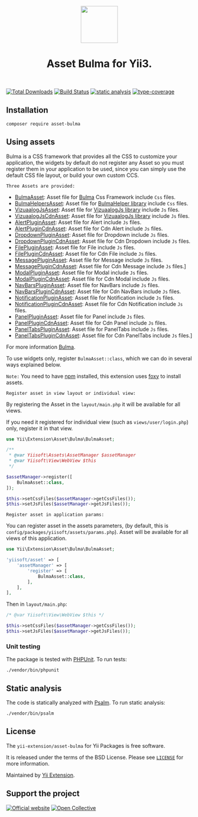 <p align="center">
    <a href="https://github.com/yii-extension" target="_blank">
        <img src="https://lh3.googleusercontent.com/ehSTPnXqrkk0M3U-UPCjC0fty9K6lgykK2WOUA2nUHp8gIkRjeTN8z8SABlkvcvR-9PIrboxIvPGujPgWebLQeHHgX7yLUoxFSduiZrTog6WoZLiAvqcTR1QTPVRmns2tYjACpp7EQ=w2400" height="100px">
    </a>
    <h1 align="center">Asset Bulma for Yii3.</h1>
    <br>
</p>

[![Total Downloads](https://poser.pugx.org/yii-extension/asset-bulma/downloads.png)](https://packagist.org/packages/yii-extension/asset-bulma)
[![Build Status](https://github.com/yii-extension/asset-bulma/workflows/build/badge.svg)](https://github.com/yii-extension/asset-bulma/actions?query=workflow%3Abuild)
[![static analysis](https://github.com/yii-extension/asset-bulma/workflows/static%20analysis/badge.svg)](https://github.com/yii-extension/asset-bulma/actions?query=workflow%3A%22static+analysis%22)
[![type-coverage](https://shepherd.dev/github/yii-extension/asset-bulma/coverage.svg)](https://shepherd.dev/github/yii-extension/asset-bulma)

## Installation

```shell
composer require asset-bulma
```

## Using assets

Bulma is a CSS framework that provides all the CSS to customize your application, the widgets by default
do not register any Asset so you must register them in your application to be used, since you can simply use the default CSS file layout, or build your own custom CCS.

`Three Assets are provided:`

- [BulmaAsset](src/BulmaAsset.php): Asset file for [Bulma](https://bulma.io/documentation/overview/start/) Css Framework include `Css` files.
- [BulmaHelpersAsset](src/BulmaHelperAsset.php): Asset file for [BulmaHelper library](https://github.com/jmaczan/bulma-helpers) include `Css` files.
- [VizuaalogJsAsset](src/VizuaalogJsAsset.php): Asset file for [VizuaalogJs library](https://github.com/VizuaaLOG/BulmaJS) include `Js` files.
- [VizuaalogJsCdnAsset](src/VizuaalogJsCdnAsset.php): Asset file for [VizuaalogJs library](https://www.jsdelivr.com/package/npm/@vizuaalog/bulmajs) include `Js` files.
- [AlertPluginAsset](src/AlertPluginAsset.php): Asset file for Alert include `Js` files.
- [AlertPluginCdnAsset](src/AlertPluginCdnAsset.php): Asset file for Cdn Alert include `Js` files.
- [DropdownPluginAsset](src/DropdownPluginAsset.php): Asset file for Dropdown include `Js` files.
- [DropdownPluginCdnAsset](src/DropdownPluginCdnAsset.php): Asset file for Cdn Dropdown include `Js` files.
- [FilePluginAsset](src/FilePluginAsset.php): Asset file for File include `Js` files.
- [FilePluginCdnAsset](src/FilePluginCdnAsset.php): Asset file for Cdn File include `Js` files.
- [MessagePluginAsset](src/MessagePluginAsset.php): Asset file for Message include `Js` files.
- [MessagePluginCdnAsset](src/MessagePluginCdnAsset.php): Asset file for Cdn Message include `Js` files.]
- [ModalPluginAsset](src/ModalPluginAsset.php): Asset file for Modal include `Js` files.
- [ModalPluginCdnAsset](src/ModalPluginCdnAsset.php): Asset file for Cdn Modal include `Js` files.
- [NavBarsPluginAsset](src/NavBarsPluginAsset.php): Asset file for NavBars include `Js` files.
- [NavBarsPluginCdnAsset](src/NavBarsPluginCdnAsset.php): Asset file for Cdn NavBars include `Js` files.
- [NotificationPluginAsset](src/NotificationPluginAsset.php): Asset file for Notification include `Js` files.
- [NotificationPluginCdnAsset](src/NotificationPluginCdnAsset.php): Asset file for Cdn Notification include `Js` files.
- [PanelPluginAsset](src/PanelPluginAsset.php): Asset file for Panel include `Js` files.
- [PanelPluginCdnAsset](src/PanelPluginCdnAsset.php): Asset file for Cdn Panel include `Js` files.
- [PanelTabsPluginAsset](src/PanelTabsPluginAsset.php): Asset file for PanelTabs include `Js` files.
- [PanelTabsPluginCdnAsset](src/PanelTabsPluginCdnAsset.php): Asset file for Cdn PanelTabs include `Js` files.]

For more information [Bulma](https://bulma.io/documentation/overview/start/).

To use widgets only, register `BulmaAsset::class`, which we can do in several ways explained below.

`Note:` You need to have [npm](https://docs.npmjs.com/getting-started) installed, this extension uses [foxy](https://github.com/fxpio/foxy) to install assets. 

`Register asset in view layout or individual view:`

By registering the Asset in the `layout/main.php` it will be available for all views.

If you need it registered for individual view (such as `views/user/login.php`) only,
register it in that view.


```php
use Yii\Extension\Asset\Bulma\BulmaAsset;

/**
 * @var Yiisoft\Assets\AssetManager $assetManager
 * @var Yiisoft\View\WebView $this
 */

$assetManager->register([
    BulmaAsset::class,
]);

$this->setCssFiles($assetManager->getCssFiles());
$this->setJsFiles($assetManager->getJsFiles());
```

`Register asset in application params:`

You can register asset in the assets parameters, (by default, this is `config/packages/yiisoft/assets/params.php`).
Asset will be available for all views of this application.

```php
use Yii\Extension\Asset\Bulma\BulmaAsset;

'yiisoft/asset' => [
    'assetManager' => [
        'register' => [
            BulmaAsset::class,
        ],
    ],
],
```

Then in `layout/main.php`:

```php
/* @var Yiisoft\View\WebView $this */

$this->setCssFiles($assetManager->getCssFiles());
$this->setJsFiles($assetManager->getJsFiles());
```

### Unit testing

The package is tested with [PHPUnit](https://phpunit.de/). To run tests:

```shell
./vendor/bin/phpunit
```

## Static analysis

The code is statically analyzed with [Psalm](https://psalm.dev/docs). To run static analysis:

```shell
./vendor/bin/psalm
```

## License

The `yii-extension/asset-bulma` for Yii Packages is free software.

It is released under the terms of the BSD License. Please see [`LICENSE`](./LICENSE.md) for more information.

Maintained by [Yii Extension](https://github.com/yii-extension).

## Support the project

[![Official website](https://img.shields.io/badge/Powered_by-Yii_Framework-green.svg?style=flat)](https://www.yiiframework.com/)
[![Open Collective](https://img.shields.io/badge/Open%20Collective-sponsor-7eadf1?logo=open%20collective&logoColor=7eadf1&labelColor=555555)](https://opencollective.com/yiisoft)
